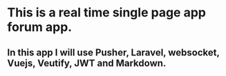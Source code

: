# This is a real time single page app forum app.

## In this app I will use Pusher, Laravel, websocket, Vuejs, Veutify, JWT and Markdown.

